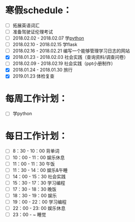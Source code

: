 
# 寒假schedule：
- [ ] 拓展英语词汇
- [ ] 准备驾驶证伦理考试
- [ ] 2018.02.02 - 2018.02.07 学[python](https://docs.python-guide.org/)
- [ ] 2018.02.10 - 2018.02.15 学flask
- [ ] 2018.02.16 - 2018.02.21 编写一个能够管理学习日志的网站
- [x] 2018.01.23 - 2018.02.03 社会实践（查询资料/调查问卷）
- [ ] 2018.02.09 - 2018.02.19 社会实践（ppt小册制作）
- [x] 2018.01.24 - 2018.01.30 旅行
- [x] 2019.01.23 体检复查

# 每周工作计划：
- [ ] 学python

# 每日工作计划：
- [ ] 8：30 - 10：00 背单词
- [ ] 10：00 - 11：00 娱乐休息
- [ ] 11：00 - 11：30 午饭
- [ ] 11：30 - 14：00 娱乐&午睡
- [ ] 14：00 - 15：30 社会实践
- [ ] 15：30 - 17：30 学习编程
- [ ] 17：30 - 18：30 晚饭
- [ ] 18：30 - 19：00 娱乐
- [ ] 19：00 - 22：00 学习编程
- [ ] 22：00 - 23: 00 娱乐休息
- [ ] 23：00 - ~ 睡觉
